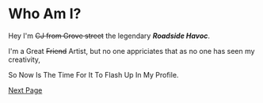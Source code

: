 # Who Am I? 

Hey I'm ~~CJ from Grove street~~ the legendary ***Roadside Havoc***.

I'm a Great ~~Friend~~ Artist, but no one appriciates that as no one has seen my creativity,

So Now Is The Time For It To Flash Up In My Profile.

[Next Page](/pg2.md)
